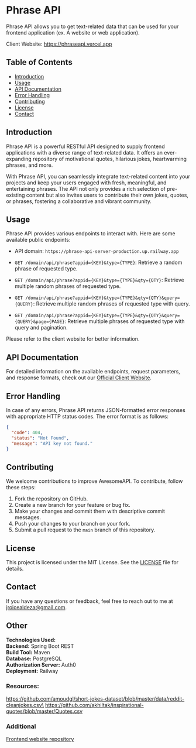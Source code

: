 

# Phrase API

Phrase API allows you to get text-related data that can be used for your frontend application (ex. A website or
web application).

Client Website: https://phraseapi.vercel.app

## Table of Contents

- [Introduction](#introduction)
- [Usage](#usage)
- [API Documentation](#api-documentation)
- [Error Handling](#error-handling)
- [Contributing](#contributing)
- [License](#license)
- [Contact](#contact)

## Introduction

Phrase API is a powerful RESTful API designed to supply frontend applications with a diverse range of text-related data. It offers an ever-expanding repository of motivational quotes, hilarious jokes, heartwarming phrases, and more.

With Phrase API, you can seamlessly integrate text-related content into your projects and keep your users engaged with fresh, meaningful, and entertaining phrases. The API not only provides a rich selection of pre-existing content but also invites users to contribute their own jokes, quotes, or phrases, fostering a collaborative and vibrant community.



## Usage

Phrase API provides various endpoints to interact with. Here are some available public endpoints:

- API domain: `https://phrase-api-server-production.up.railway.app`


- `GET /domain/api/phrase?appid={KEY}&type={TYPE}`: Retrieve a random phrase of requested type.
- `GET /domain/api/phrase?appid={KEY}&type={TYPE}&qty={QTY}`: Retrieve multiple random phrases of requested 
  type.
- `GET /domain/api/phrase?appid={KEY}&type={TYPE}&qty={QTY}&query={QUERY}`: Retrieve multiple random phrases of 
  requested type with query.
- `GET /domain/api/phrase?appid={KEY}&type={TYPE}&qty={QTY}&query={QUERY}&page={PAGE}`: Retrieve multiple phrases of
  requested type with query and pagination.

Please refer to the client website for better information.

## API Documentation

For detailed information on the available endpoints, request parameters, and response formats, check out our 
[Official Client Website](https://phraseapi.vercel.app).

## Error Handling

In case of any errors, Phrase API returns JSON-formatted error responses with appropriate HTTP status codes. The 
error format is as follows:

```json
{
  "code": 404,
  "status": "Not Found",
  "message": "API key not found."
}
```

## Contributing

We welcome contributions to improve AwesomeAPI. To contribute, follow these steps:

1. Fork the repository on GitHub.
2. Create a new branch for your feature or bug fix.
3. Make your changes and commit them with descriptive commit messages.
4. Push your changes to your branch on your fork.
5. Submit a pull request to the `main` branch of this repository.

## License

This project is licensed under the MIT License. See the [LICENSE](LICENSE) file for details.

## Contact

If you have any questions or feedback, feel free to reach out to me at jroicealdeza@gmail.com.

## Other

**Technologies Used:**\
**Backend:** Spring Boot REST\
**Build Tool:** Maven\
**Database:** PostgreSQL\
**Authorization Server:** Auth0\
**Deployment:** Railway

### Resources:
https://github.com/amoudgl/short-jokes-dataset/blob/master/data/reddit-cleanjokes.csv\
https://github.com/akhiltak/inspirational-quotes/blob/master/Quotes.csv

### Additional
[Frontend website repository](https://github.com/roiceee/phrase-api-client)